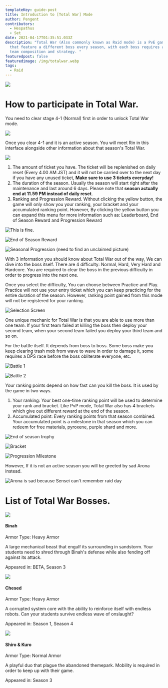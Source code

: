 ```yaml
---
templateKey: guide-post
title: Introduction to [Total War] Mode
author: Pengent
contributors:
  - Hespathus
  - Set
date: 2021-04-17T01:35:51.033Z
description: "Total War (Also commonly known as Raid mode) is a PvE game mode
  that feature a different boss every season, with each boss requires a unique
  team composition and strategy. "
featuredpost: false
featuredimage: /img/totalwar.webp
tags:
  - Raid
---
```

![](/img/totalwar.webp)

# How to participate in Total War.

You need to clear stage 4-1 (Normal) first in order to unlock Total War mode.

![](/img/raid1.webp)

Once you clear 4-1 and it is an active season. You will meet Rin in this interface alongside other information about that season's Total War.

![](/img/raid2.webp)

1. The amount of ticket you have. The ticket will be replenished on daily reset (Every 4.00 AM JST) and it will not be carried over to the next day if you have any unused ticket, **Make sure to use 3 tickets everyday!**
2. The duration of the season. Usually the season will start right after the maintenance and last around 6 days. Please note that **season actually end at 11.59 PM instead of daily reset**. 
3. Ranking and Progression Reward. Without clicking the yellow button, the game will only show you your ranking, your bracket and your accumulated ranking point. However, By clicking the yellow button you can expand this menu for more information such as: Leaderboard, End of Season Reward and Progression Reward

![](/img/raid4.webp "This is fine.")

![](/img/raid5.webp "End of Season Reward")

![](/img/raid6.webp "Seasonal Progression (need to find an unclaimed picture)")

With 3 information you should know about Total War out of the way, We can dive into the boss itself. There are 4 difficulty: Normal, Hard, Very Hard and Hardcore. You are required to clear the boss in the previous difficulty in order to progress into the next one. 

Once you select the difficulty, You can choose between Practice and Play. Practice will not use your entry ticket which you can keep practicing for the entire duration of the season. However, ranking point gained from this mode will not be registered for your ranking.

![](/img/raid8.webp "Selection Screen")

One unique mechanic for Total War is that you are able to use more than one team. If your first team failed at killing the boss then deploy your second team, when your second team failed you deploy your third team and so on.

For the battle itself. It depends from boss to boss. Some boss make you keep clearing trash mob from wave to wave in order to damage it, some requires a DPS race before the boss obliterate everyone, etc.

![](/img/raid9.webp "Battle 1 ")

![](/img/raid10.webp "Battle 2")

Your ranking points depend on how fast can you kill the boss. It is used by the game in two ways.

1. Your ranking: Your best one-time ranking point will be used to determine your rank and bracket. Like PvP mode, Total War also has 4 brackets which give out different reward at the end of the season.
2. Accumulated point: Every ranking points from that season combined. Your accumulated point is a milestone in that season which you can redeem for free materials, pyroxene, purple shard and more.

![](/img/binahreward.webp "End of season trophy")

![](/img/raid11.webp "Bracket")

![](/img/raid12.webp "Progression Milestone")

However, If it is not an active season you will be greeted by sad Arona instead.

![](/img/raid7.webp "Arona is sad because Sensei can't remember raid day")

# List of Total War Bosses.

![](/img/boss_portrait_binah_lobby.webp)

#### Binah

Armor Type: Heavy Armor

A large mechanical beast that engulf its surrounding in sandstorm. Your students need to shred through Binah's defense while also fending off against its attack.

Appeared in: BETA, Season 3

![](/img/boss_portrait_chesed_lobby.webp)

#### Chesed

Armor Type: Heavy Armor

A corrupted system core with the ability to reinforce itself with endless robots. Can your students survive endless wave of onslaught?

Appeared in: Season 1, Season 4

![](/img/boss_portrait_shirokuro_lobby.webp)

#### Shiro & Kuro

Armor Type: Normal Armor

A playful duo that plague the abandoned themepark. Mobility is required in order to keep up with their game.

Appeared in: Season 3